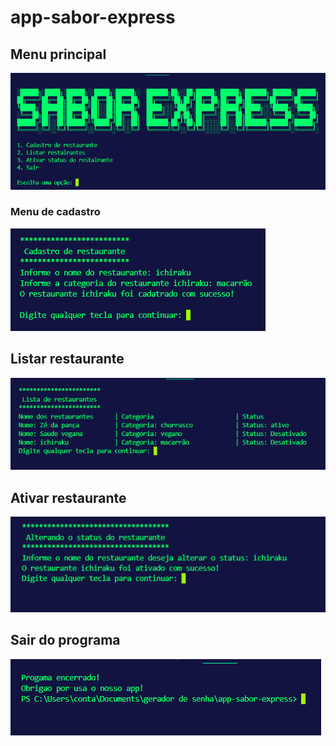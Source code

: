 # app-sabor-express
## Menu principal
![](img/menu-principal.png)
### Menu de cadastro
![](img/menu-cadastro.png)
## Listar restaurante
![](img/lista%20de%20cadastro.png)
## Ativar restaurante
![](img/status.png)
## Sair do programa
![](img/fim.png)
 
